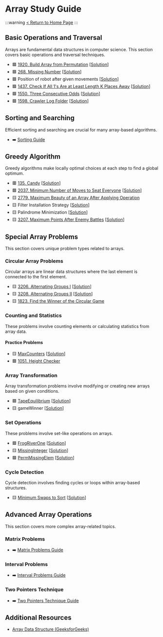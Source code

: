 # Array Study Guide

:::warning
[< Return to Home Page](https://hackmd.io/@siansiansu/HknJJm0W0)
:::

Basic Operations and Traversal
------------------------------

Arrays are fundamental data structures in computer science. This section covers basic operations and traversal techniques.

-   🟩 [1920\. Build Array from Permutation](https://leetcode.com/problems/build-array-from-permutation/) \[[Solution](https://hackmd.io/@siansiansu/rJf1CK7HA)\]
-   🟩 [268\. Missing Number](https://leetcode.com/problems/missing-number/) \[[Solution](https://hackmd.io/@siansiansu/HkuQ0nOfR)\]
-   🟩 Position of robot after given movements \[[Solution](https://hackmd.io/@siansiansu/SJ0xeJ9BR)\]
-   🟩 [1437\. Check If All 1's Are at Least Length K Places Away](https://leetcode.com/problems/check-if-all-1s-are-at-least-length-k-places-away/) \[[Solution](https://hackmd.io/@siansiansu/S1dsoPdUA)\]
-   🟩 [1550\. Three Consecutive Odds](https://leetcode.com/problems/three-consecutive-odds/) \[[Solution](https://hackmd.io/@siansiansu/SyQA7pyv0)\]
-   🟩 [1598\. Crawler Log Folder](https://leetcode.com/problems/crawler-log-folder/) \[[Solution](https://hackmd.io/@siansiansu/rJxXBsowA)\]

Sorting and Searching
---------------------

Efficient sorting and searching are crucial for many array-based algorithms.

-   ➡️ [Sorting Guide](https://hackmd.io/@siansiansu/B1iGru1tC)

Greedy Algorithm
----------------

Greedy algorithms make locally optimal choices at each step to find a global optimum.

-   🟥 [135\. Candy](https://leetcode.com/problems/candy/) \[[Solution](https://hackmd.io/@siansiansu/Hk19LItEA)\]
-   🟩 [2037\. Minimum Number of Moves to Seat Everyone](https://leetcode.com/problems/minimum-number-of-moves-to-seat-everyone/) \[[Solution](https://hackmd.io/@siansiansu/HktOwsdHC)\]
-   🟨 [2779\. Maximum Beauty of an Array After Applying Operation](https://leetcode.com/problems/maximum-beauty-of-an-array-after-applying-operation/)
-   🟨 Filter Installation Strategy \[[Solution](https://hackmd.io/@siansiansu/rkQj-RYHA)\]
-   🟨 Palindrome Minimization \[[Solution](https://hackmd.io/@siansiansu/rkv7RpYHA)\]
-   🟨 [3207\. Maximum Points After Enemy Battles](https://leetcode.com/problems/maximum-points-after-enemy-battles/) \[[Solution](https://hackmd.io/@siansiansu/BJNztlvvC)\]

Special Array Problems
----------------------

This section covers unique problem types related to arrays.

### Circular Array Problems

Circular arrays are linear data structures where the last element is connected to the first element.

-   🟨 [3206\. Alternating Groups I](https://leetcode.com/problems/alternating-groups-i/) \[[Solution](https://hackmd.io/@siansiansu/r1TCokPw0)\]
-   🟨 [3208\. Alternating Groups II](https://leetcode.com/problems/alternating-groups-ii/) \[[Solution](https://hackmd.io/@siansiansu/B19zhlPv0)\]
-   🟨 [1823\. Find the Winner of the Circular Game](https://leetcode.com/problems/find-the-winner-of-the-circular-game/)

### Counting and Statistics

These problems involve counting elements or calculating statistics from array data.

#### Practice Problems

-   🟨 [MaxCounters](https://app.codility.com/programmers/lessons/4-counting_elements/max_counters/) \[[Solution](https://hackmd.io/@siansiansu/rkcURttHA)\]
-   🟩 [1051\. Height Checker](https://leetcode.com/problems/height-checker/)

### Array Transformation

Array transformation problems involve modifying or creating new arrays based on given conditions.

-   🟩 [TapeEquilibrium](https://app.codility.com/programmers/lessons/3-time_complexity/tape_equilibrium/) \[[Solution](https://hackmd.io/@siansiansu/rkdypaHBA)\]
-   🟨 gameWinner \[[Solution](https://hackmd.io/@siansiansu/S15gop8BC)\]

### Set Operations

These problems involve set-like operations on arrays.

-   🟩 [FrogRiverOne](https://app.codility.com/programmers/lessons/4-counting_elements/frog_river_one/) \[[Solution](https://hackmd.io/@siansiansu/HJSxMzUBC)\]
-   🟨 [MissingInteger](https://app.codility.com/programmers/lessons/4-counting_elements/missing_integer/) \[[Solution](https://hackmd.io/@siansiansu/rJ30aOFrA)\]
-   🟩 [PermMissingElem](https://app.codility.com/programmers/lessons/3-time_complexity/perm_missing_elem/) \[[Solution](https://hackmd.io/@siansiansu/SyWKBTHBC)\]

### Cycle Detection

Cycle detection involves finding cycles or loops within array-based structures.

-   🟨 [Minimum Swaps to Sort](https://www.geeksforgeeks.org/problems/minimum-swaps/1) \[[Solution](https://hackmd.io/@siansiansu/HJp4r6iIC)\]

Advanced Array Operations
-------------------------

This section covers more complex array-related topics.

### Matrix Problems

-   ➡️ [Matrix Problems Guide](https://hackmd.io/@siansiansu/HyMKqKXSR)

### Interval Problems

-   ➡️ [Interval Problems Guide](https://hackmd.io/@siansiansu/ByBMN-wVA)

### Two Pointers Technique

-   ➡️ [Two Pointers Technique Guide](https://hackmd.io/@siansiansu/SJLEQ3eBA)

Additional Resources
--------------------

-   [Array Data Structure (GeeksforGeeks)](https://www.geeksforgeeks.org/array-data-structure/)
